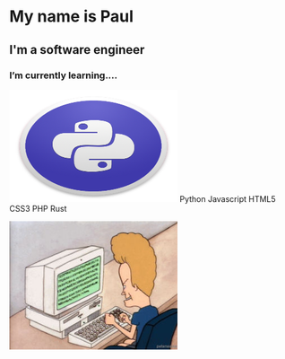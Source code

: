# My name is Paul
## I'm a software engineer
### I’m currently learning....
 <img src="https://github.com/arudu/tmages/raw/main/python-icon-png-1.jpg" alt="Alt Text" width="300" height="200"> Python
 Javascript
 HTML5
 CSS3
 PHP
 Rust

![Example Image](https://github.com/arudu/tmages/raw/main/butthead1.gif)


